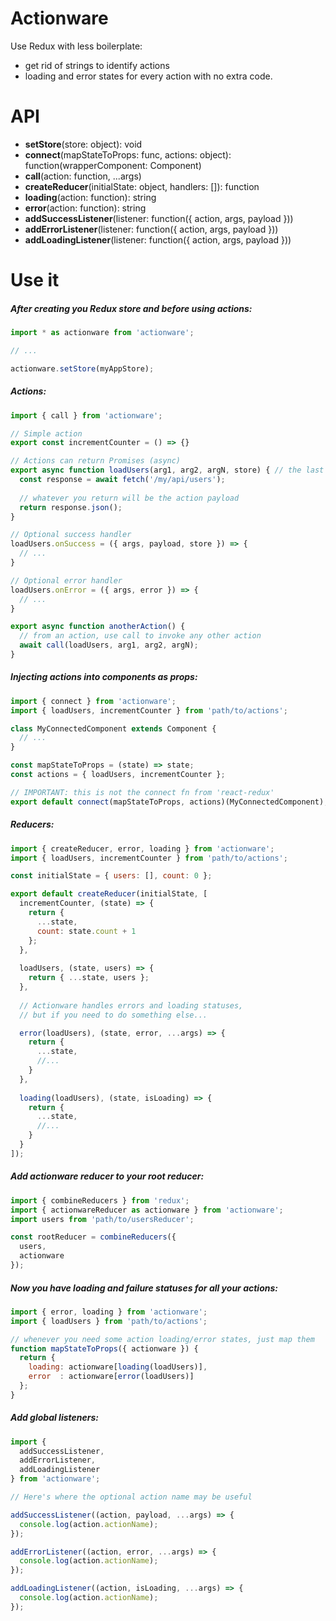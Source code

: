 # Actionware
Use Redux with less boilerplate:
- get rid of strings to identify actions
- loading and error states for every action with no extra code.

# API
- **setStore**(store: object): void
- **connect**(mapStateToProps: func, actions: object): function(wrapperComponent: Component)
- **call**(action: function, ...args)
- **createReducer**(initialState: object, handlers: []): function
- **loading**(action: function): string
- **error**(action: function): string
- **addSuccessListener**(listener: function({ action, args, payload }))
- **addErrorListener**(listener: function({ action, args, payload }))
- **addLoadingListener**(listener: function({ action, args, payload }))

# Use it

##### After creating you Redux store and before using actions:

```js
import * as actionware from 'actionware';

// ...

actionware.setStore(myAppStore);
```

##### Actions:
```js
import { call } from 'actionware';

// Simple action
export const incrementCounter = () => {}

// Actions can return Promises (async)
export async function loadUsers(arg1, arg2, argN, store) { // the last arg is always the store
  const response = await fetch('/my/api/users');
  
  // whatever you return will be the action payload 
  return response.json();   
}

// Optional success handler
loadUsers.onSuccess = ({ args, payload, store }) => {
  // ...
}

// Optional error handler
loadUsers.onError = ({ args, error }) => {
  // ...
}

export async function anotherAction() {
  // from an action, use call to invoke any other action 
  await call(loadUsers, arg1, arg2, argN);
}
```

##### Injecting actions into components as props:
```js
import { connect } from 'actionware';
import { loadUsers, incrementCounter } from 'path/to/actions';

class MyConnectedComponent extends Component {
  // ...
}

const mapStateToProps = (state) => state;
const actions = { loadUsers, incrementCounter };

// IMPORTANT: this is not the connect fn from 'react-redux'
export default connect(mapStateToProps, actions)(MyConnectedComponent);

```

##### Reducers:
```js
import { createReducer, error, loading } from 'actionware';
import { loadUsers, incrementCounter } from 'path/to/actions';

const initialState = { users: [], count: 0 };

export default createReducer(initialState, [
  incrementCounter, (state) => {
    return { 
      ...state, 
      count: state.count + 1
    };  
  },
  
  loadUsers, (state, users) => {
    return { ...state, users };
  },
  
  // Actionware handles errors and loading statuses,
  // but if you need to do something else...

  error(loadUsers), (state, error, ...args) => {
    return {
      ...state,
      //...
    }
  },
  
  loading(loadUsers), (state, isLoading) => {
    return {
      ...state,
      //...
    }
  }
]);
```

##### Add actionware reducer to your root reducer:
```js
import { combineReducers } from 'redux';
import { actionwareReducer as actionware } from 'actionware';
import users from 'path/to/usersReducer';

const rootReducer = combineReducers({
  users,
  actionware
});
```

##### Now you have loading and failure statuses for all your actions:
```js
import { error, loading } from 'actionware';
import { loadUsers } from 'path/to/actions';

// whenever you need some action loading/error states, just map them
function mapStateToProps({ actionware }) {
  return {
    loading: actionware[loading(loadUsers)],
    error  : actionware[error(loadUsers)]
  };
}
```

##### Add global listeners:
```js
import { 
  addSuccessListener, 
  addErrorListener, 
  addLoadingListener 
} from 'actionware';

// Here's where the optional action name may be useful

addSuccessListener((action, payload, ...args) => {
  console.log(action.actionName);
});

addErrorListener((action, error, ...args) => {
  console.log(action.actionName);
});

addLoadingListener((action, isLoading, ...args) => {
  console.log(action.actionName);
});
```

